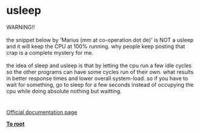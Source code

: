 # usleep



WARNING!! <br><br>the snippet below by &apos;Marius (mm at co-operation dot de)&apos; is NOT a usleep and it will keep the CPU at 100% running. why people keep posting that crap is a complete mystery for me.<br><br>the idea of sleep and usleep is that by letting the cpu run a few idle cycles so the other programs can have some cycles run of their own. what results in better response times and lower overall system-load. so if you have to wait for something, go to sleep for a few seconds instead of occupying the cpu while doing absolute nothing but waitting.  

#

[Official documentation page](https://www.php.net/manual/en/function.usleep.php)

**[To root](/README.md)**